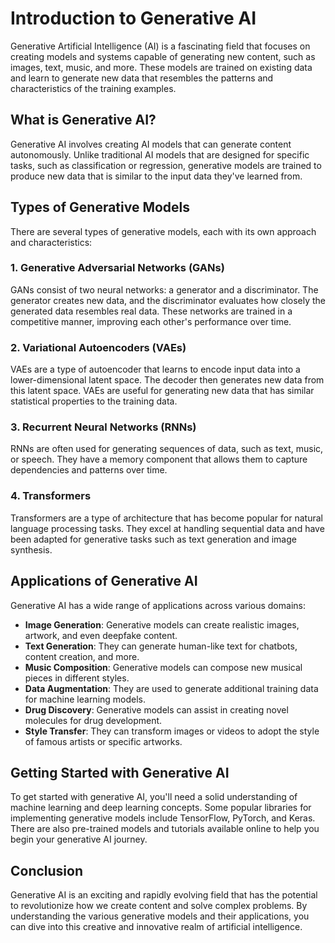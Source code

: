 # Introduction to Generative AI

Generative Artificial Intelligence (AI) is a fascinating field that focuses on creating models and systems capable of generating new content, such as images, text, music, and more. These models are trained on existing data and learn to generate new data that resembles the patterns and characteristics of the training examples.

## What is Generative AI?

Generative AI involves creating AI models that can generate content autonomously. Unlike traditional AI models that are designed for specific tasks, such as classification or regression, generative models are trained to produce new data that is similar to the input data they've learned from.

## Types of Generative Models

There are several types of generative models, each with its own approach and characteristics:

### 1. Generative Adversarial Networks (GANs)

GANs consist of two neural networks: a generator and a discriminator. The generator creates new data, and the discriminator evaluates how closely the generated data resembles real data. These networks are trained in a competitive manner, improving each other's performance over time.

### 2. Variational Autoencoders (VAEs)

VAEs are a type of autoencoder that learns to encode input data into a lower-dimensional latent space. The decoder then generates new data from this latent space. VAEs are useful for generating new data that has similar statistical properties to the training data.

### 3. Recurrent Neural Networks (RNNs)

RNNs are often used for generating sequences of data, such as text, music, or speech. They have a memory component that allows them to capture dependencies and patterns over time.

### 4. Transformers

Transformers are a type of architecture that has become popular for natural language processing tasks. They excel at handling sequential data and have been adapted for generative tasks such as text generation and image synthesis.

## Applications of Generative AI

Generative AI has a wide range of applications across various domains:

- **Image Generation**: Generative models can create realistic images, artwork, and even deepfake content.
- **Text Generation**: They can generate human-like text for chatbots, content creation, and more.
- **Music Composition**: Generative models can compose new musical pieces in different styles.
- **Data Augmentation**: They are used to generate additional training data for machine learning models.
- **Drug Discovery**: Generative models can assist in creating novel molecules for drug development.
- **Style Transfer**: They can transform images or videos to adopt the style of famous artists or specific artworks.

## Getting Started with Generative AI

To get started with generative AI, you'll need a solid understanding of machine learning and deep learning concepts. Some popular libraries for implementing generative models include TensorFlow, PyTorch, and Keras. There are also pre-trained models and tutorials available online to help you begin your generative AI journey.

## Conclusion

Generative AI is an exciting and rapidly evolving field that has the potential to revolutionize how we create content and solve complex problems. By understanding the various generative models and their applications, you can dive into this creative and innovative realm of artificial intelligence.
